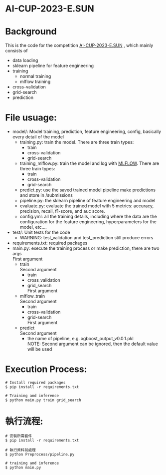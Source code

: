 # AI-CUP-2023-E.SUN

# Background
This is the code for the competition [AI-CUP-2023-E.SUN](https://tbrain.trendmicro.com.tw/Competitions/Details/31) , which mainly consists of
* data loading
* sklearn pipeline for feature engineering
* training
  * normal training
  * mlflow training
* cross-validation
* grid-search
* prediction 

# File usuage:
* model/: Model training, prediction, feature engineering, config, basically every detail of the model
  * training.py: train the model. There are three train types:
    * train
    * cross-validation
    * grid-search 
  * training_mlflow.py: train the model and log with [MLFLOW](https://mlflow.org/docs/latest/index.html). There are three train types:
    * train
    * cross-validation
    * grid-search 
  * predict.py: use the saved trained model pipeline make predictions and store in /submissions
  * pipeline.py: the sklearn pipeline of feature engineering and model
  * evaluate.py: evaluate the trained model with 5 metrics: accuracy, precision, recall, f1-score, and auc score.
  * config.yml: all the training details, including where the data are the configuration for the feature engineering, hyperparameters for the model, etc....
* test/: Unit tests for the code
  * WARNING: test_validation and test_prediction still produce errors
* requirements.txt: required packages
* main.py: execute the training process or make prediction, there are two args\
  First argument
  * train \
    Second argument
    * train
    * cross_validation
    * grid_search\
  First argument
  * mlflow_train\
    Second argument
    * train
    * cross-validation
    * grid-search\
  First argument  
  * predict\
    Second argument
    * the name of pipeline, e.g. xgboost_output_v0.0.1.pkl\
   NOTE: Second argument can be ignored, then the default value will be used

# Execution Process:

```
# Install required packages
$ pip install -r requirements.txt 

# Training and inference
$ python main.py train grid_search
```

# 執行流程:

```
# 安裝所需套件
$ pip install -r requirements.txt 

# 執行資料前處理
$ python Preprocess/pipeline.py 

# training and inference
$ python main.py
```
